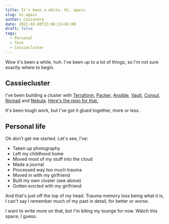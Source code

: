 ```yaml
---
title: It's been a while. Hi, again.
slug: hi-again
author: Cassandra
date: 2021-02-08T23:08:21+01:00
draft: false
tags:
  - Personal
  - Tech
  - Cassiecluster
---
```


Wow it's been a while, huh. I've been up to a lot of things, so I'm not sure exactly where to begin.

<!--more-->

## Cassiecluster

I've been building a cluster with [Terraform](https://terraform.io), [Packer](https://packer.io), [Ansible](<https://en.wikipedia.org/wiki/Ansible_(software)>), [Vault](https://vaultproject.io), [Consul](https://consul.io), [Nomad](https://nomadproject.io) and [Nebula](https://github.com/slackhq/nebula). [Here's the repo for that.](https://github.com/SapphicCode/cassiecluster)

It's been tough work, but I've got it glued together, more or less.

## Personal life

Oh don't get me started. Let's see, I've:

- Taken up photography
- Left my childhood home
- Moved most of my stuff into the cloud
- Made a journal
- Processed way too much trauma
- Moved in with my girlfriend
- Built my own cluster (see above)
- Gotten evicted with my girlfriend

And that's just off the top of my head. Trauma memory loss being what it is, I can't say I remember much of my past in detail, for better or worse.

I want to write more on that, but I'm biting my tounge for now. Watch this space, I guess.
